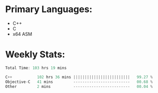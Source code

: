 # Primary Languages:
- C++
- C
- x64 ASM

# Weekly Stats:
<!--START_SECTION:waka-->

```C++
Total Time: 103 hrs 19 mins

C++           102 hrs 36 mins |||||||||||||||||||||||||   99.27 %
Objective-C   41 mins         -------------------------   00.68 %
Other         2 mins          -------------------------   00.04 %
```

<!--END_SECTION:waka-->


